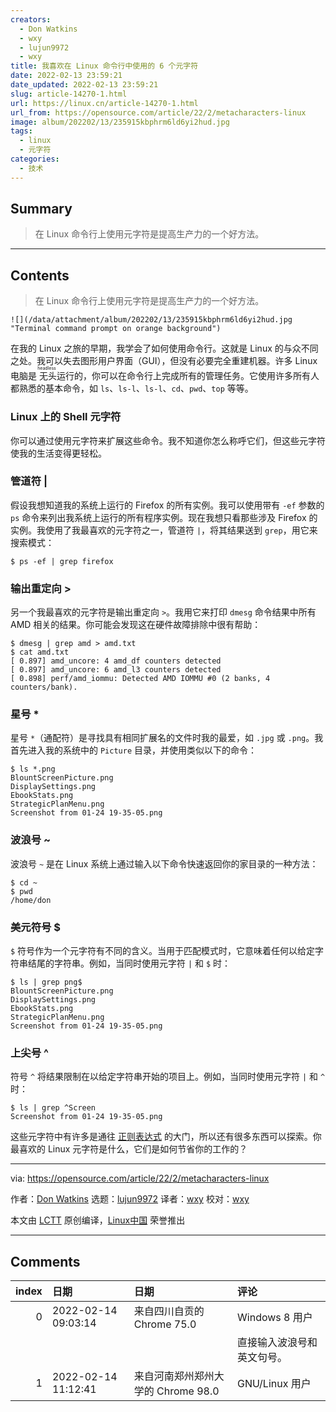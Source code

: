 ```yaml
---
creators:
  - Don Watkins
  - wxy
  - lujun9972
  - wxy
title: 我喜欢在 Linux 命令行中使用的 6 个元字符
date: 2022-02-13 23:59:21
date_updated: 2022-02-13 23:59:21
slug: article-14270-1.html
url: https://linux.cn/article-14270-1.html
url_from: https://opensource.com/article/22/2/metacharacters-linux
image: album/202202/13/235915kbphrm6ld6yi2hud.jpg
tags:
  - linux
  - 元字符
categories:
  - 技术
---
```


## Summary

> 在 Linux 命令行上使用元字符是提高生产力的一个好方法。

***

<!-- more -->

## Contents

> 
> 在 Linux 命令行上使用元字符是提高生产力的一个好方法。
> 
> 
> 

`![](/data/attachment/album/202202/13/235915kbphrm6ld6yi2hud.jpg "Terminal command prompt on orange background")`

在我的 Linux 之旅的早期，我学会了如何使用命令行。这就是 Linux 的与众不同之处。我可以失去图形用户界面（GUI），但没有必要完全重建机器。许多 Linux 电脑是<ruby> 无头 <rt>  headless </rt></ruby>运行的，你可以在命令行上完成所有的管理任务。它使用许多所有人都熟悉的基本命令，如 `ls`、`ls-l`、`ls-l`、`cd`、`pwd`、`top` 等等。

### Linux 上的 Shell 元字符

你可以通过使用元字符来扩展这些命令。我不知道你怎么称呼它们，但这些元字符使我的生活变得更轻松。

### 管道符 |

假设我想知道我的系统上运行的 Firefox 的所有实例。我可以使用带有 `-ef` 参数的 `ps` 命令来列出我系统上运行的所有程序实例。现在我想只看那些涉及 Firefox 的实例。我使用了我最喜欢的元字符之一，管道符 `|`，将其结果送到 `grep`，用它来搜索模式：

```shell
$ ps -ef | grep firefox
```

### 输出重定向 >

另一个我最喜欢的元字符是输出重定向 `>`。我用它来打印 `dmesg` 命令结果中所有 AMD 相关的结果。你可能会发现这在硬件故障排除中很有帮助：

```shell
$ dmesg | grep amd > amd.txt
$ cat amd.txt
[ 0.897] amd_uncore: 4 amd_df counters detected
[ 0.897] amd_uncore: 6 amd_l3 counters detected
[ 0.898] perf/amd_iommu: Detected AMD IOMMU #0 (2 banks, 4 counters/bank).
```

### 星号 \*

星号 `*`（通配符）是寻找具有相同扩展名的文件时我的最爱，如 `.jpg` 或 `.png`。我首先进入我的系统中的 `Picture` 目录，并使用类似以下的命令：

```shell
$ ls *.png
BlountScreenPicture.png
DisplaySettings.png
EbookStats.png
StrategicPlanMenu.png
Screenshot from 01-24 19-35-05.png
```

### 波浪号 ~

波浪号 `~` 是在 Linux 系统上通过输入以下命令快速返回你的家目录的一种方法：

```shell
$ cd ~
$ pwd
/home/don
```

### 美元符号 $

`$` 符号作为一个元字符有不同的含义。当用于匹配模式时，它意味着任何以给定字符串结尾的字符串。例如，当同时使用元字符 `|` 和 `$` 时：

```shell
$ ls | grep png$
BlountScreenPicture.png
DisplaySettings.png
EbookStats.png
StrategicPlanMenu.png
Screenshot from 01-24 19-35-05.png
```

### 上尖号 ^

符号 `^` 将结果限制在以给定字符串开始的项目上。例如，当同时使用元字符 `|` 和 `^` 时：

```shell
$ ls | grep ^Screen
Screenshot from 01-24 19-35-05.png
```

这些元字符中有许多是通往 [正则表达式](https://opensource.com/article/18/5/getting-started-regular-expressions) 的大门，所以还有很多东西可以探索。你最喜欢的 Linux 元字符是什么，它们是如何节省你的工作的？

---

via: <https://opensource.com/article/22/2/metacharacters-linux>

作者：[Don Watkins](https://opensource.com/users/don-watkins) 选题：[lujun9972](https://github.com/lujun9972) 译者：[wxy](https://github.com/wxy) 校对：[wxy](https://github.com/wxy)

本文由 [LCTT](https://github.com/LCTT/TranslateProject) 原创编译，[Linux中国](https://linux.cn/) 荣誉推出

***

## Comments

|   index | 日期                | 日期                                              | 评论                                                           |
|--------:|:--------------------|:--------------------------------------------------|:---------------------------------------------------------------|
|       0 | 2022-02-14 09:03:14 | 来自四川自贡的 Chrome 75.0|Windows 8 用户         | 在 SSH 中，输入 ~. 可立即断开当前连接。<br />     |
|         |                     |                                                   | 直接输入波浪号和英文句号。                                     |
|       1 | 2022-02-14 11:12:41 | 来自河南郑州郑州大学的 Chrome 98.0|GNU/Linux 用户 | 补充楼上评论,如果输入~.没断开,可以先敲几个回车.:) |
